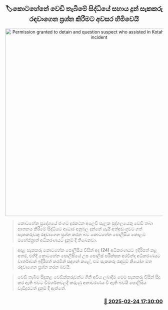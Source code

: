 <p align='center'><b><h2 align='center' title='Permission granted to detain and question suspect who assisted in Kotahena shooting incident'>🏷කොටහේනේ වෙඩි තැබීමේ සිද්ධියේ සහාය දුන් සැකකරු රඳවාගෙන ප්‍රශ්න කිරීමට අවසර හිමිවෙයි</h2></b></p>
<p align='center'><img src='https://helakuru.sgp1.cdn.digitaloceanspaces.com/esana/images/lib/court-gg.jpg' width='600' alt='Permission granted to detain and question suspect who assisted in Kotahena shooting incident'></p>

> කොටහේන ප්‍රදේශයේ ජංගම දුරකථන අලෙවි සැලක පුද්ගලයෙකු වෙඩි තබා ඝාතනය කිරීමේ සිද්ධියට ආධාර අනුබල දුන්නේ යැයි අත්අඩංගුවට ගත් සැකකරුවකු රඳවාගෙන ප්‍රශ්න කරන බව කොටහේන පොලීසිය කොළඹ මහේස්ත්‍රාත් අධිකරණයට දැනුම් දී තිබෙනවා.

> අදාළ සැකකරු කොටහේන පොලීසිය විසින් අද (24) අධිකරණයට ඉදිරිපත් කළ අතර, එහිදී කොටහේන පොලීසියේ උප පොලිස් පරීක්ෂක අරවින්ද අධිකරණයට වාර්තාවක් ඉදිරිපත් කරමින් සඳහන් කළේ, එම සැකකරු රැඳවුම් නියෝග මත රඳවාගෙන ප්‍රශ්න කරන බවයි.

> වෙඩි තැබීම සිදුකළ වෙඩික්කරුවන්ට ගිනි අවිය ලබාදීම මෙම සැකකරු විසින් සිදු කර ඇති බවට විමර්ශනවලදී කරුණු අනාවරණය වී ඇති බවයි පොලීසිය වැඩිදුරටත් දැනුම් දී ඇත්තේ.



<h3 align='right'><a href='https://www.helakuru.lk/esana/p/107777/'>📅 2025-02-24 17:30:00</a></h3>
